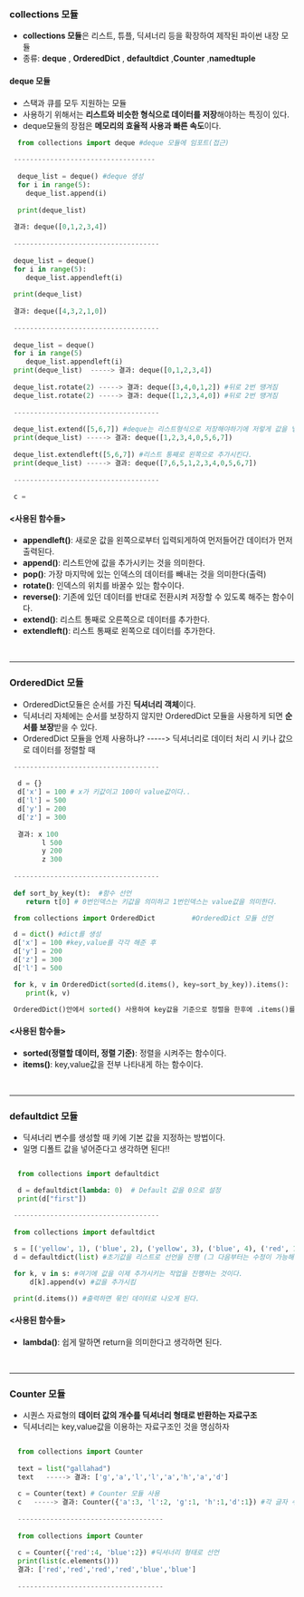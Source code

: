 ### collections 모듈
- **collections 모듈**은 리스트, 튜플, 딕셔너리 등을 확장하여 제작된 파이썬 내장 모듈  
- 종류: **deque** , **OrderedDict** , **defaultdict**  ,**Counter**  ,**namedtuple**  

#### deque 모듈  
- 스택과 큐를 모두 지원하는 모듈  
- 사용하기 위해서는 **리스트와 비슷한 형식으로 데이터를 저장**해야하는 특징이 있다.  
- deque모듈의 장점은 **메모리의 효율적 사용과 빠른 속도**이다.
```python
  from collections import deque #deque 모듈에 임포트(접근) 
  
 -----------------------------------
 
  deque_list = deque() #deque 생성
  for i in range(5):
    deque_list.append(i)
  
  print(deque_list)
  
 결과: deque([0,1,2,3,4])
 
 ------------------------------------
 
 deque_list = deque()
 for i in range(5):
    deque_list.appendleft(i)
    
 print(deque_list)
 
 결과: deque([4,3,2,1,0]) 
 
 ------------------------------------
 
 deque_list = deque()
 for i in range(5)
    deque_list.appendleft(i)
 print(deque_list)  -----> 결과: deque([0,1,2,3,4])
 
 deque_list.rotate(2) -----> 결과: deque([3,4,0,1,2]) #뒤로 2번 땡겨짐
 deque_list.rotate(2) -----> 결과: deque([1,2,3,4,0]) #뒤로 2번 땡겨짐
 
 ------------------------------------
 
 deque_list.extend([5,6,7]) #deque는 리스트형식으로 저장해야하기에 저렇게 값을 넣어준다.
 print(deque_list) -----> 결과: deque([1,2,3,4,0,5,6,7])
 
 deque_list.extendleft([5,6,7]) #리스트 통째로 왼쪽으로 추가시킨다. 
 print(deque_list) -----> 결과: deque([7,6,5,1,2,3,4,0,5,6,7])
 
 ------------------------------------
 
 c =
```

#### <사용된 함수들>
- **appendleft()**: 새로운 값을 왼쪽으로부터 입력되게하여 먼저들어간 데이터가 먼저 출력된다.  
- **append()**: 리스트안에 값을 추가시키는 것을 의미한다.  
- **pop()**: 가장 마지막에 있는 인덱스의 데이터를 빼내는 것을 의미한다(출력)  
- **rotate()**: 인덱스의 위치를 바꿀수 있는 함수이다.
- **reverse()**: 기존에 있던 데이터를 반대로 전환시켜 저장할 수 있도록 해주는 함수이다.  
- **extend()**: 리스트 통째로 오른쪽으로 데이터를 추가한다.    
- **extendleft()**: 리스트 통째로 왼쪽으로 데이터를 추가한다.  
<br>
<hr>

### OrderedDict 모듈
- OrderedDict모듈은 순서를 가진 **딕셔너리 객체**이다.  
- 딕셔너리 자체에는 순서를 보장하지 않지만 OrderedDict 모듈을 사용하게 되면 **순서를 보장**받을 수 있다.  
- OrderedDict 모듈을 언제 사용하냐? -----> 딕셔너리로 데이터 처리 시 키나 값으로 데이터를 정렬할 때  
```python
 ------------------------------------
 
  d = {}
  d['x'] = 100 # x가 키값이고 100이 value값이다..
  d['l'] = 500
  d['y'] = 200
  d['z'] = 300
  
  결과: x 100
        l 500
        y 200
        z 300
        
 ------------------------------------    
 
 def sort_by_key(t):  #함수 선언
    return t[0] # 0번인덱스는 키값을 의미하고 1번인덱스는 value값을 의미한다.

 from collections import OrderedDict         #OrderedDict 모듈 선언

 d = dict() #dict를 생성
 d['x'] = 100 #key,value를 각각 해준 후
 d['y'] = 200
 d['z'] = 300
 d['l'] = 500

 for k, v in OrderedDict(sorted(d.items(), key=sort_by_key)).items():
    print(k, v)

 OrderedDict()안에서 sorted() 사용하여 key값을 기준으로 정렬을 한후에 .items()를 사용하여 그 값들을 k,v에 넣어서 출력한다.
```

#### <사용된 함수들>
- **sorted(정렬할 데이터, 정렬 기준)**: 정렬을 시켜주는 함수이다.  
- **items()**: key,value값을 전부 나타내게 하는 함수이다.  

<br>
<hr>

### defaultdict 모듈
- 딕셔너리 변수를 생성할 때 키에 기본 값을 지정하는 방법이다.   
- 일명 디폴트 값을 넣어준다고 생각하면 된다!!
```python

  from collections import defaultdict

  d = defaultdict(lambda: 0)  # Default 값을 0으로 설정
  print(d["first"])
  
 ------------------------------------
 
 from collections import defaultdict

 s = [('yellow', 1), ('blue', 2), ('yellow', 3), ('blue', 4), ('red', 1)] #튜플 데이터들이므로 수정이 불가하다.
 d = defaultdict(list) #초기값을 리스트로 선언을 진행 (그 다음부터는 수정이 가능해진다.)

 for k, v in s: #여기에 값을 이제 추가시키는 작업을 진행하는 것이다.
     d[k].append(v) #값을 추가시킴

 print(d.items()) #출력하면 묶인 데이터로 나오게 된다.

```
#### <사용된 함수들>
- **lambda()**: 쉽게 말하면 return을 의미한다고 생각하면 된다.
<br>
<hr>

### Counter 모듈
- 시퀀스 자료형의 **데이터 값의 개수를 딕셔너리 형태로 반환하는 자료구조**    
- 딕셔너리는 key,value값을 이용하는 자료구조인 것을 명심하자  
```python

  from collections import Counter
  
  text = list("gallahad")
  text   -----> 결과: ['g','a','l','l','a','h','a','d']
  
  c = Counter(text) # Counter 모듈 사용
  c   -----> 결과: Counter({'a':3, 'l':2, 'g':1, 'h':1,'d':1}) #각 글자 수를 알아낼 수 있다.
  
  ------------------------------------
  
  from collections import Counter
  
  c = Counter({'red':4, 'blue':2}) #딕셔너리 형태로 선언
  print(list(c.elements()))
  결과: ['red','red','red','red','blue','blue']
  
  ------------------------------------
```



